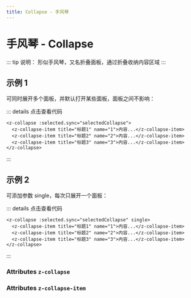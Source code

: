 ```yaml
---
title: Collapse - 手风琴
---
```

# 手风琴 - Collapse 

::: tip 说明：
形似手风琴，又名折叠面板，通过折叠收纳内容区域
:::

## 示例 1

可同时展开多个面板，并默认打开某些面板，面板之间不影响：

<ClientOnly>
  <collapse-demo1></collapse-demo1>
</ClientOnly>

::: details 点击查看代码
```vue
<z-collapse :selected.sync="selectedCollapse">
  <z-collapse-item title="标题1" name="1">内容...</z-collapse-item>
  <z-collapse-item title="标题2" name="2">内容...</z-collapse-item>
  <z-collapse-item title="标题3" name="3">内容...</z-collapse-item>
</z-collapse>
```
:::

## 示例 2

可添加参数 single，每次只展开一个面板：

<ClientOnly>
  <collapse-demo2></collapse-demo2>
</ClientOnly>

::: details 点击查看代码
```vue
<z-collapse :selected.sync="selectedCollapse" single>
  <z-collapse-item title="标题1" name="1">内容...</z-collapse-item>
  <z-collapse-item title="标题2" name="2">内容...</z-collapse-item>
  <z-collapse-item title="标题3" name="3">内容...</z-collapse-item>
</z-collapse>
```
:::

### Attributes `z-collapse`

<ClientOnly>
  <collapse-parameter></collapse-parameter>
</ClientOnly>

### Attributes `z-collapse-item`

<ClientOnly>
  <collapse-item-parameter></collapse-item-parameter>
</ClientOnly>